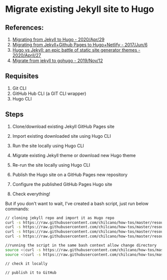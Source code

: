 # Migrate existing Jekyll site to Hugo 

## References:
1. [Migrating from Jekyll to Hugo - 2020/Apr/29](https://chenhuijing.com/blog/migrating-from-jekyll-to-hugo/)
2. [Migrating from Jekyll+Github Pages to Hugo+Netlify - 2017/Jun/6](https://www.sarasoueidan.com/blog/jekyll-ghpages-to-hugo-netlify/)
3. [Hugo vs Jekyll: an epic battle of static site generator themes - 2020/April/27](https://victoria.dev/blog/hugo-vs-jekyll-an-epic-battle-of-static-site-generator-themes/)
4. [Migrate from jekyll to gohugo - 2019/Nov/12](https://haefelfinger.ch/posts/2019/2019-11-12-Migrate-from-jekyll-to-hugo/)

## Requisites

1. Git CLI
2. GitHub Hub CLI (a GIT CLI wrapper)
3. Hugo CLI

## Steps

1. Clone/download existing Jekyll GitHub Pages site

2. Import existing downloaded site using Hugo CLI

3. Run the site locally using Hugo CLI

4. Migrate existing Jekyll theme or download new Hugo theme

5. Re-run the site locally using Hugo CLI

6. Publish the Hugo site on a GitHub Pages new repository

7. Configure the published GitHub Pages Hugo site

8. Check everything!


But if you don't want to wait, I've created a bash script, just run below commands:

```sh
// cloning jekyll repo and import it as Hugo repo
curl -s https://raw.githubusercontent.com/chilcano/how-tos/master/resources/migrate_jekyll_to_hugo.sh | bash
curl -s https://raw.githubusercontent.com/chilcano/how-tos/master/resources/migrate_jekyll_to_hugo.sh | bash -s -- -c
curl -s https://raw.githubusercontent.com/chilcano/how-tos/master/resources/migrate_jekyll_to_hugo.sh | bash -s -- --clean
curl -s https://raw.githubusercontent.com/chilcano/how-tos/master/resources/migrate_jekyll_to_hugo.sh | bash -s -- -d=site0

//running the script in the same bash context allow change directory
source <(curl -s https://raw.githubusercontent.com/chilcano/how-tos/master/resources/migrate_jekyll_to_hugo.sh) -d=site0
source <(curl -s https://raw.githubusercontent.com/chilcano/how-tos/master/resources/migrate_jekyll_to_hugo.sh) -d=site0 -c 

// check it locally

// publish it to GitHub
 
```
